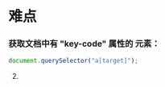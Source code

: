 # 难点

### 获取文档中有 "key-code" 属性的 <html> 元素：

```javascript
document.querySelector("a[target]");
```

2.
